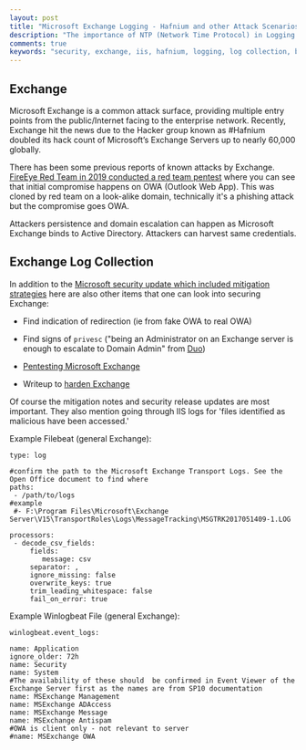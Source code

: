 ```yaml
---
layout: post
title: "Microsoft Exchange Logging - Hafnium and other Attack Scenarios"
description: "The importance of NTP (Network Time Protocol) in Logging and Auditing"
comments: true
keywords: "security, exchange, iis, hafnium, logging, log collection, blueteam"
---
```


## Exchange

Microsoft Exchange is a common attack surface, providing multiple entry points from the public/Internet facing to the enterprise network. Recently, Exchange hit the news due to the Hacker group known as #Hafnium doubled its hack count of Microsoft’s Exchange Servers up to nearly 60,000 globally.

There has been some previous reports of known attacks by Exchange. [FireEye Red Team in 2019 conducted a red team pentest](https://www.fireeye.com/blog/threat-research/2019/04/finding-weaknesses-before-the-attackers-do.html) where you can see that initial compromise happens on OWA (Outlook Web App). This was cloned by red team on a look-alike domain, technically it's a phishing attack but the compromise goes OWA.

Attackers persistence and domain escalation can happen as Microsoft Exchange binds to Active Directory. Attackers can harvest same credentials.

## Exchange Log Collection

In addition to the [Microsoft security update which included mitigation strategies](https://msrc-blog.microsoft.com/2021/03/02/multiple-security-updates-released-for-exchange-server/) here are also other items that one can look into securing Exchange:

* Find indication of redirection (ie from fake OWA to real OWA)

* Find signs of `privesc` ("being an Administrator on an Exchange server is enough to escalate to Domain Admin" from [Duo](https://duo.com/decipher/microsoft-exchange-users-get-admin-rights-in-privilege-escalation-attack))

* [Pentesting Microsoft Exchange](https://securityonline.info/exchange-ad-privesc-exchange-privilege-escalations-to-active-directory/)

* Writeup to [harden Exchange](https://pentestlaboratories.com/2019/09/23/microsoft-exchange-preventing-cyber-attacks/)

Of course the mitigation notes and security release updates are most important. They also mention going through IIS logs for 'files identified as malicious have been accessed.'


Example Filebeat (general Exchange):

```
type: log

#confirm the path to the Microsoft Exchange Transport Logs. See the Open Office document to find where
paths:
 - /path/to/logs
#example
 #- F:\Program Files\Microsoft\Exchange Server\V15\TransportRoles\Logs\MessageTracking\MSGTRK2017051409-1.LOG

processors:
 - decode_csv_fields:
     fields:
        message: csv
     separator: ,
     ignore_missing: false
     overwrite_keys: true
     trim_leading_whitespace: false
     fail_on_error: true
```

Example Winlogbeat File (general Exchange):

```
winlogbeat.event_logs:

name: Application
ignore_older: 72h
name: Security
name: System
#The availability of these should  be confirmed in Event Viewer of the Exchange Server first as the names are from SP10 documentation
name: MSExchange Management
name: MSExchange ADAccess
name: MSExchange Message
name: MSExchange Antispam
#OWA is client only - not relevant to server
#name: MSExchange OWA
```
